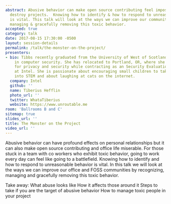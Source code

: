 ```yaml
---
abstract: Abusive behavior can make open source contributing feel impossible & even
  destroy projects.  Knowing how to identify & how to respond to unreasonable behavior
  is vital. This talk will look at the ways we can improve our communities by recognizing,
  managing & gracefully removing this toxic behavior.
accepted: true
category: talk
date: 2017-08-15 17:30:00 -0500
layout: session-details
permalink: /talk/the-monster-on-the-project/
presenters:
- bio: Tibbs recently graduated from the University of West of Scotland with a degree
    in computer security. She has relocated to Portland, OR, where she evangelizes
    for privacy and security while contracting as an Security Evaluation Engineer
    at Intel. She is passionate about encouraging small children to take the plunge
    into STEM and about laughing at cats on the internet.
  company: Intel
  github: ''
  name: Tiberius Hefflin
  photo_url: ''
  twitter: WhataTiberius
  website: https://www.unroutable.me
room: 'Ballrooms B and C'
sitemap: true
slides_url: ''
title: The Monster on the Project
video_url: ''
---
```


Abusive behavior can have profound effects on personal relationships but it can also make open source contributing and office life miserable. For those stuck in a team with co workers who exhibit toxic behavior, going to work every day can feel like going to a battlefield. Knowing how to identify and how to respond to unreasonable behavior is vital. In this talk we will look at the ways we can improve our office and FOSS communities by recognizing, managing and gracefully removing this toxic behavior.

Take away:
What  abuse looks like
How it affects those around it
Steps to take if you are the target of abusive behavior
How to manage toxic people in your project
